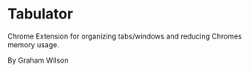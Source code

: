 # Tabulator
Chrome Extension for organizing tabs/windows and reducing Chromes memory usage.

By Graham Wilson
